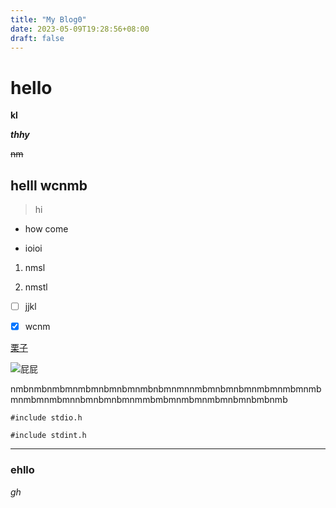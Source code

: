 ```yaml
---
title: "My Blog0"
date: 2023-05-09T19:28:56+08:00
draft: false
---
```

# hello

**kl**

***thhy***

~~nm~~

## helll wcnmb 

>hi

- how come

* ioioi

1. nmsl

2. nmstl

- [ ] jjkl

* [X] wcnm

[栗子](https://www.google.com/search?q=%E4%BE%BF%E5%88%A9%E5%95%86%E5%BA%97+%E6%A0%97%E5%AD%90&rlz=1C1CAFC_zh-TWTW845TW845&oq=&aqs=chrome.2.69i59i450l4.2378445j0j7&sourceid=chrome&ie=UTF-8)

![屁屁](https://attach.setn.com/newsimages/2021/12/11/3445818-PH.jpg)

nmbnmbnmbmnmbmnbmnbmnmbnbmnmnnmbmnbmnbmnmbmnmbmnmbmnmbmnmbmnnbmnbmnbmnmmbmbmnmbmnmbmnbmnbmbnmb

```c=
#include stdio.h
```

``#include stdint.h``

----

### ehllo

*gh*
